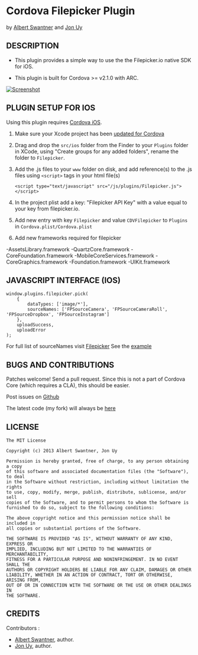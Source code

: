# Cordova Filepicker Plugin #
by [Albert Swantner](http://albertut.com)
and [Jon Uy](http://github.com/jonuy)


## DESCRIPTION ##

* This plugin provides a simple way to use the the Filepicker.io native SDK for iOS.

* This plugin is built for Cordova >= v2.1.0 with ARC.

[![Screenshot](http://albertut.com/filepicker_ios.png)](https://github.com/albertut/cordova-filepicker)


## PLUGIN SETUP FOR IOS ##

Using this plugin requires [Cordova iOS](https://github.com/apache/incubator-cordova-ios).

1. Make sure your Xcode project has been [updated for Cordova](https://github.com/apache/incubator-cordova-ios/blob/master/guides/Cordova%20Upgrade%20Guide.md)
2. Drag and drop the `src/ios` folder from the Finder to your `Plugins` folder in XCode, using "Create groups for any added folders", rename the folder to `Filepicker`.
3. Add the .js files to your `www` folder on disk, and add reference(s) to the .js files using `<script>` tags in your html file(s)

    `<script type="text/javascript" src="/js/plugins/Filepicker.js"></script>`


4. In the project plist add a key: "Filepicker API Key" with a value equal to your key from filepicker.io.
5. Add new entry with key `Filepicker` and value `CDVFilepicker` to `Plugins` in `Cordova.plist/Cordova.plist`
6. Add new frameworks required for filepicker

-AssetsLibrary.framework
-QuartzCore.framework
-CoreFoundation.framework
-MobileCoreServices.framework
-CoreGraphics.framework
-Foundation.framework
-UIKit.framework

## JAVASCRIPT INTERFACE (IOS) ##

	window.plugins.filepicker.pick(
		{
			dataTypes: ['image/*'],
			sourceNames: ['FPSourceCamera', 'FPSourceCameraRoll', 'FPSourceDropbox', 'FPSourceInstagram']
		},
		uploadSuccess,
		uploadError
	);

For full list of sourceNames visit [Filepicker](https://developers.filepicker.io/docs/ios)
See the [example](https://github.com/albertut/cordova-filepicker-example)

## BUGS AND CONTRIBUTIONS ##

Patches welcome! Send a pull request. Since this is not a part of Cordova Core (which requires a CLA), this should be easier.

Post issues on [Github](https://github.com/albertut/cordova-filepicker/issues)

The latest code (my fork) will always be [here](https://github.com/albertut/cordova-filepicker/tree/master)

## LICENSE ##

    The MIT License

    Copyright (c) 2013 Albert Swantner, Jon Uy

    Permission is hereby granted, free of charge, to any person obtaining a copy
    of this software and associated documentation files (the "Software"), to deal
    in the Software without restriction, including without limitation the rights
    to use, copy, modify, merge, publish, distribute, sublicense, and/or sell
    copies of the Software, and to permit persons to whom the Software is
    furnished to do so, subject to the following conditions:

    The above copyright notice and this permission notice shall be included in
    all copies or substantial portions of the Software.

    THE SOFTWARE IS PROVIDED "AS IS", WITHOUT WARRANTY OF ANY KIND, EXPRESS OR
    IMPLIED, INCLUDING BUT NOT LIMITED TO THE WARRANTIES OF MERCHANTABILITY,
    FITNESS FOR A PARTICULAR PURPOSE AND NONINFRINGEMENT. IN NO EVENT SHALL THE
    AUTHORS OR COPYRIGHT HOLDERS BE LIABLE FOR ANY CLAIM, DAMAGES OR OTHER
    LIABILITY, WHETHER IN AN ACTION OF CONTRACT, TORT OR OTHERWISE, ARISING FROM,
    OUT OF OR IN CONNECTION WITH THE SOFTWARE OR THE USE OR OTHER DEALINGS IN
    THE SOFTWARE.

## CREDITS ##

Contributors :

* [Albert Swantner](http://albertut.com), author.
* [Jon Uy](http://github.com/jonuy), author.

